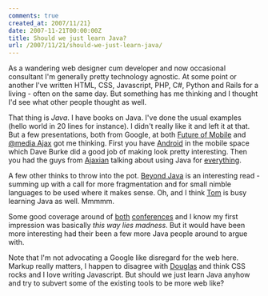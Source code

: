 ```yaml
---
comments: true
created_at: 2007/11/21}
date: 2007-11-21T00:00:00Z
title: Should we just learn Java?
url: /2007/11/21/should-we-just-learn-java/
---
```


As a wandering web designer cum developer and now occasional consultant I'm generally pretty technology agnostic. At some point or another I've written HTML, CSS, Javascript, PHP, C\#, Python and Rails for a living - often on the same day. But something has me thinking and I thought I'd see what other people thought as well.

That thing is *Java*. I have books on Java. I've done the usual examples (hello world in 20 lines for instance). I didn't really like it and left it at that. But a few presentations, both from Google, at both [Future of Mobile](http://future-of-mobile.com/) and [@media Ajax](http://vivabit.com/atmediaAjax/) got me thinking. First you have [Android](http://code.google.com/android/) in the mobile space which Dave Burke did a good job of making look pretty interesting. Then you had the guys from [Ajaxian](http://ajaxian.com) talking about using Java for [everything](http://code.google.com/webtoolkit/).

A few other thinks to throw into the pot. [Beyond Java](http://www.amazon.co.uk/Beyond-Java-Bruce-Tate/dp/0596100949) is an interesting read - summing up with a call for more fragmentation and for small nimble languages to be used where it makes sense. Oh, and I think [Tom](http://tommorris.org/blog/) is busy learning Java as well. Mmmmm.

Some good coverage around of [both](http://ben-ward.co.uk/journal/ajaxising/) [conferences](http://www.blackphoebe.com/msjen/2007/11/london-day-6-future.html#more) and I know my first impression was basically *this way lies madness*. But it would have been more interesting had their been a few more Java people around to argue with.

Note that I'm not advocating a Google like disregard for the web here. Markup really matters, I happen to disagree with [Douglas](http://crockford.com/) and think CSS rocks and I love writing Javascript. But should we just learn Java anyhow and try to subvert some of the existing tools to be more web like?

